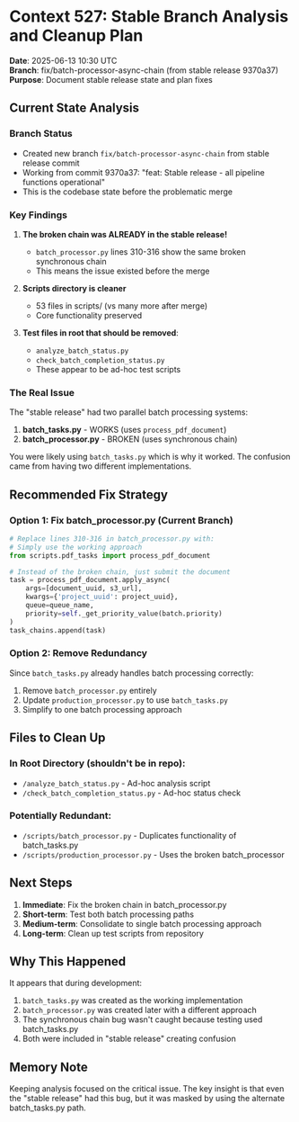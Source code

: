 # Context 527: Stable Branch Analysis and Cleanup Plan

**Date**: 2025-06-13 10:30 UTC  
**Branch**: fix/batch-processor-async-chain (from stable release 9370a37)  
**Purpose**: Document stable release state and plan fixes

## Current State Analysis

### Branch Status
- Created new branch `fix/batch-processor-async-chain` from stable release commit
- Working from commit 9370a37: "feat: Stable release - all pipeline functions operational"
- This is the codebase state before the problematic merge

### Key Findings

1. **The broken chain was ALREADY in the stable release!**
   - `batch_processor.py` lines 310-316 show the same broken synchronous chain
   - This means the issue existed before the merge

2. **Scripts directory is cleaner**
   - 53 files in scripts/ (vs many more after merge)
   - Core functionality preserved

3. **Test files in root that should be removed**:
   - `analyze_batch_status.py`
   - `check_batch_completion_status.py`
   - These appear to be ad-hoc test scripts

### The Real Issue

The "stable release" had two parallel batch processing systems:
1. **batch_tasks.py** - WORKS (uses `process_pdf_document`)
2. **batch_processor.py** - BROKEN (uses synchronous chain)

You were likely using `batch_tasks.py` which is why it worked. The confusion came from having two different implementations.

## Recommended Fix Strategy

### Option 1: Fix batch_processor.py (Current Branch)

```python
# Replace lines 310-316 in batch_processor.py with:
# Simply use the working approach
from scripts.pdf_tasks import process_pdf_document

# Instead of the broken chain, just submit the document
task = process_pdf_document.apply_async(
    args=[document_uuid, s3_url],
    kwargs={'project_uuid': project_uuid},
    queue=queue_name,
    priority=self._get_priority_value(batch.priority)
)
task_chains.append(task)
```

### Option 2: Remove Redundancy

Since `batch_tasks.py` already handles batch processing correctly:
1. Remove `batch_processor.py` entirely
2. Update `production_processor.py` to use `batch_tasks.py`
3. Simplify to one batch processing approach

## Files to Clean Up

### In Root Directory (shouldn't be in repo):
- `/analyze_batch_status.py` - Ad-hoc analysis script
- `/check_batch_completion_status.py` - Ad-hoc status check

### Potentially Redundant:
- `/scripts/batch_processor.py` - Duplicates functionality of batch_tasks.py
- `/scripts/production_processor.py` - Uses the broken batch_processor

## Next Steps

1. **Immediate**: Fix the broken chain in batch_processor.py
2. **Short-term**: Test both batch processing paths
3. **Medium-term**: Consolidate to single batch processing approach
4. **Long-term**: Clean up test scripts from repository

## Why This Happened

It appears that during development:
1. `batch_tasks.py` was created as the working implementation
2. `batch_processor.py` was created later with a different approach
3. The synchronous chain bug wasn't caught because testing used batch_tasks.py
4. Both were included in "stable release" creating confusion

## Memory Note

Keeping analysis focused on the critical issue. The key insight is that even the "stable release" had this bug, but it was masked by using the alternate batch_tasks.py path.